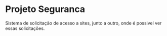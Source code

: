 Projeto Seguranca
================

Sistema de solicitação de acesso a sites, junto a outro, onde é possivel ver essas solicitações.
